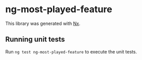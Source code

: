 # ng-most-played-feature

This library was generated with [Nx](https://nx.dev).

## Running unit tests

Run `ng test ng-most-played-feature` to execute the unit tests.
